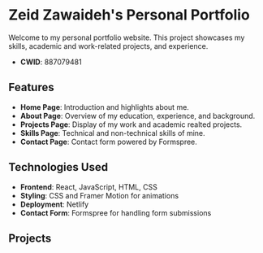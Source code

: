 # Zeid Zawaideh's Personal Portfolio

Welcome to my personal portfolio website. This project showcases my skills, academic and work-related projects, and experience.
- **CWID**: 887079481

## Features

- **Home Page**: Introduction and highlights about me.
- **About Page**: Overview of my education, experience, and background.
- **Projects Page**: Display of my work and academic realted projects.
- **Skills Page**: Technical and non-technical skills of mine.
- **Contact Page**: Contact form powered by Formspree.

## Technologies Used

- **Frontend**: React, JavaScript, HTML, CSS
- **Styling**: CSS and Framer Motion for animations
- **Deployment**: Netlify
- **Contact Form**: Formspree for handling form submissions

## Projects


